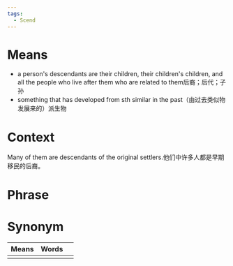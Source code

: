```yaml
---
tags:
  - Scend
---
```

# Means
- a person's descendants are their children, their children's children, and all the people who live after them who are related to them后裔；后代；子孙
- something that has developed from sth similar in the past（由过去类似物发展来的）派生物
# Context
Many of them are descendants of the original settlers.他们中许多人都是早期移民的后裔。
# Phrase

# Synonym
| Means | Words |     |
| ----- | ----- | --- |
|       |       |     |
